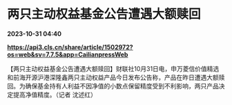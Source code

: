 # 两只主动权益基金公告遭遇大额赎回

**2023-10-31 04:40**

**https://api3.cls.cn/share/article/1502972?os=web&sv=7.7.5&app=CailianpressWeb**

【两只主动权益基金公告遭遇大额赎回】财联社10月31日电，申万菱信价值精选和前海开源沪港深隆鑫两只主动权益产品今日发布公告称，产品在昨日遭遇大额赎回。为确保基金持有人利益不因净值的小数点保留精度受到不利影响，两只产品决定提高净值精度。（记者 沈述红）